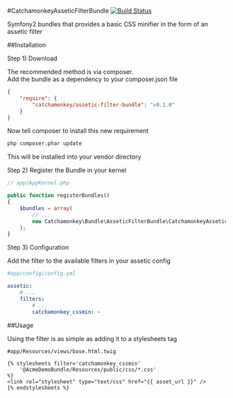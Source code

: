#CatchamonkeyAsseticFilterBundle [![Build Status](https://secure.travis-ci.org/catchamonkey/CatchamonkeyAsseticFilterBundle.png?branch=master)](https://travis-ci.org/catchamonkey/CatchamonkeyAsseticFilterBundle)

Symfony2 bundles that provides a basic CSS minifier in the form of an assetic filter

##Installation

Step 1) Download

The recommended method is via composer.  
Add the bundle as a dependency to your composer.json file

```json
{
    "require": {
        "catchamonkey/assetic-filter-bundle": "v0.1.0"
    }
}
```

Now tell composer to install this new requirement

```bash
php composer.phar update
```

This will be installed into your vendor directory

Step 2) Register the Bundle in your kernel

```php
// app/AppKernel.php

public function registerBundles()
{
    $bundles = array(
        // ...
        new Catchamonkey\Bundle\AsseticFilterBundle\CatchamonkeyAsseticFilterBundle(),
    );
}
```

Step 3) Configuration

Add the filter to the available filters in your assetic config

```yaml
#app/config/config.yml

assetic:
    # ...
    filters:
        # ...
        catchamonkey_cssmin: ~
```

##Usage

Using the filter is as simple as adding it to a stylesheets tag

```smarty
#app/Resources/views/base.html.twig

{% stylesheets filter='catchamonkey_cssmin'
    '@AcmeDemoBundle/Resources/public/css/*.css'
%}
<link rel="stylesheet" type="text/css" href="{{ asset_url }}" />
{% endstylesheets %}
```